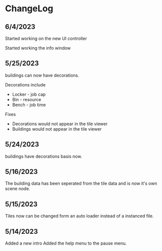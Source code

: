 # ChangeLog

## 6/4/2023

Started working on the new UI controller

Started working the info window

## 5/25/2023

buildings can now have decorations.

Decorations include

* Locker - job cap
* Bin - resource
* Bench - job time

Fixes

* Decorations would not appear in the tile viewer
* Buildings would not appear in the tile viewer

## 5/24/2023

buildings have decorations basis now.

## 5/16/2023

The building data has been seperated from the tile data and is now it's own scene node.

## 5/15/2023

Tiles now can be changed form an auto loader instead of a instanced file.

## 5/14/2023

 Added a new intro
 Added the help menu to the pause menu.
